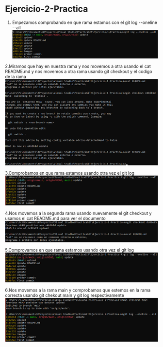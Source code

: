 # Ejercicio-2-Practica


1. Empezamos comprobando en que rama estamos con el git log --oneline --all
![](https://github.com/toniroigchulia/Ejercicio-2-Practica/blob/main/log.png)

2.Miramos que hay en nuestra rama y nos movemos a otra usando el cat README.md y nos movemos a otra rama usando git checkout y el codigo de la rama
![](https://github.com/toniroigchulia/Ejercicio-2-Practica/blob/main/checkout.png)

3.Comprobamos en que rama estamos usando otra vez el git log
![](https://github.com/toniroigchulia/Ejercicio-2-Practica/blob/main/log2.png)

4.Nos movemos a la segunda rama usando nuevamente el git checkout y usamos el cat README.md para ver el documento
![](https://github.com/toniroigchulia/Ejercicio-2-Practica/blob/main/checkout2.png)

5.Comprovamos en que rama estamos usando otra vez el git log
![](https://github.com/toniroigchulia/Ejercicio-2-Practica/blob/main/log3.png)

6.Nos movemos a la rama main y comprobamos que estemos en la rama correcta usando git chekout main y git log respectivamente
![](https://github.com/toniroigchulia/Ejercicio-2-Practica/blob/main/final.png)
